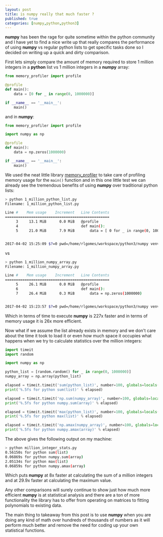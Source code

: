 ```yaml
---
layout: post
title: is numpy really that much faster ?
published: true
categories: [numpy,python,python3]
---
```


**numpy** has been the rage for quite sometime within the python community and I
have yet to find a nice write up that really compares the performance of using
**numpy** vs regular python lists to get specific tasks done so I decided on
writing up a quick and dirty comparison.

First lets simply compare the amount of memory required to store 1 million
integers in a **python** list vs 1 million integers in a **numpy** array:

```python
from memory_profiler import profile

@profile
def main():
    data = [0 for _ in range(0, 1000000)]

if __name__ == '__main__':
    main()
```

and in **numpy**:

```python
from memory_profiler import profile

import numpy as np

@profile
def main():
    data = np.zeros(1000000)

if __name__ == '__main__':
    main()
```

We used the neat little library [memory_profiler](https://pypi.python.org/pypi/memory_profiler)
to take care of profiling memory usage for the `main()` function and in this one
little test we can already see the tremendous benefits of using **numpy** over
traditional python lists:


```bash
> python 1_million_python_list.py
Filename: 1_million_python_list.py

Line #    Mem usage    Increment   Line Contents
================================================
     3     13.1 MiB      0.0 MiB   @profile
     4                             def main():
     5     21.0 MiB      7.9 MiB       data = [ 0 for _ in range(0, 1000000)]


2017-04-02 15:25:09 $?=0 pwd=/home/rlgomes/workspace/python3/numpy venv=env duration=65.931s                 
```

vs

```bash
> python 1_million_numpy_array.py
Filename: 1_million_numpy_array.py

Line #    Mem usage    Increment   Line Contents
================================================
     5     26.1 MiB      0.0 MiB   @profile
     6                             def main():
     7     26.4 MiB      0.3 MiB       data = np.zeros(1000000)


2017-04-02 15:23:57 $?=0 pwd=/home/rlgomes/workspace/python3/numpy venv=env duration=.290s                                                                                          
```

Which in terms of time to execute **numpy** is 227x faster and in terms of memory
usage it is 26x more efficient.

Now what if we assume the list already exists in memory and we don't care about
the time it took to load it or even how much space it occupies what happens when
we try to calculate statistics over the million integers:

```python
import timeit
import random

import numpy as np

python_list = [random.random() for _ in range(0, 1000000)]
numpy_array = np.array(python_list)

elapsed = timeit.timeit('sum(python_list)', number=100, globals=locals())
print('%.5fs for python sum(list)' % elapsed)

elapsed = timeit.timeit('np.sum(numpy_array)', number=100, globals=locals())
print('%.5fs for python numpy.sum(array)' % elapsed)

elapsed = timeit.timeit('max(python_list)', number=100, globals=locals())
print('%.5fs for python max(list)' % elapsed)

elapsed = timeit.timeit('np.amax(numpy_array)', number=100, globals=locals())
print('%.5fs for python numpy.amax(array)' % elapsed)
```

The above gives the following output on my machine:

```bash
> python million_integer_stats.py
0.56150s for python sum(list)
0.06869s for python numpy.sum(array)
2.05134s for python max(list)
0.06859s for python numpy.amax(array)
```

Which puts **numpy** at 8x faster at calculating the sum of a million integers
and at 29.9x faster at calculating the maximum value.

Any other comparisons will surely continue to show just how much more efficient
**numpy** is at statistical analysis and there are a ton of more functionality
the library has to offer from operating on matrices to fitting polynomials to
existing data.

The main thing to takeaway from this post is to use **numpy** when you are doing
any kind of math over hundreds of thousands of numbers as it will perform much
better and remove the need for coding up your own statistical functions.
